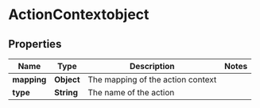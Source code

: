 
# ActionContextobject

## Properties
Name | Type | Description | Notes
------------ | ------------- | ------------- | -------------
**mapping** | **Object** | The mapping of the action context | 
**type** | **String** | The name of the action | 




